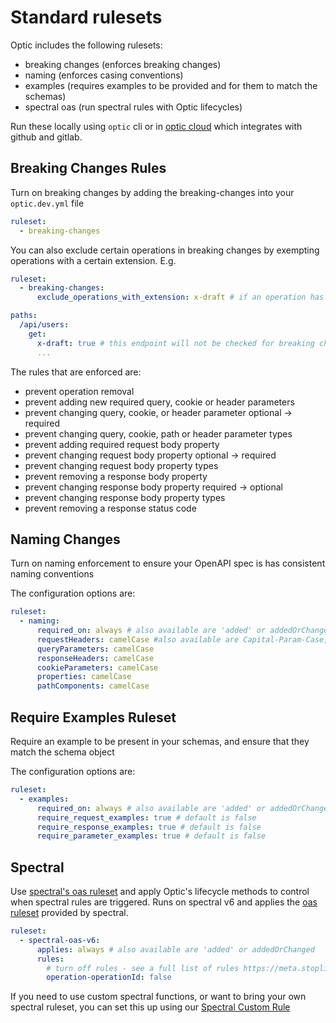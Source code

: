 # Standard rulesets

Optic includes the following rulesets:

- breaking changes (enforces breaking changes)
- naming (enforces casing conventions)
- examples (requires examples to be provided and for them to match the schemas)
- spectral oas (run spectral rules with Optic lifecycles)

Run these locally using `optic` cli or in [optic cloud](https://app.useoptic.com) which integrates with github and gitlab.

## Breaking Changes Rules

Turn on breaking changes by adding the breaking-changes into your `optic.dev.yml` file

```yml
ruleset:
  - breaking-changes
```

You can also exclude certain operations in breaking changes by exempting operations with a certain extension. E.g.

```yml
ruleset:
  - breaking-changes:
      exclude_operations_with_extension: x-draft # if an operation has the extension x-draft, optic will not check for breaking changes
```

```yml
paths:
  /api/users:
    get:
      x-draft: true # this endpoint will not be checked for breaking changes
      ...
```

The rules that are enforced are:

- prevent operation removal
- prevent adding new required query, cookie or header parameters
- prevent changing query, cookie, or header parameter optional -> required
- prevent changing query, cookie, path or header parameter types
- prevent adding required request body property
- prevent changing request body property optional -> required
- prevent changing request body property types
- prevent removing a response body property
- prevent changing response body property required -> optional
- prevent changing response body property types
- prevent removing a response status code

## Naming Changes

Turn on naming enforcement to ensure your OpenAPI spec is has consistent naming conventions

The configuration options are:

```yml
ruleset:
  - naming:
      required_on: always # also available are 'added' or addedOrChanged
      requestHeaders: camelCase #also available are Capital-Param-Case, param-case PascalCase and snake_case
      queryParameters: camelCase
      responseHeaders: camelCase
      cookieParameters: camelCase
      properties: camelCase
      pathComponents: camelCase
```

## Require Examples Ruleset

Require an example to be present in your schemas, and ensure that they match the schema object

The configuration options are:

```yml
ruleset:
  - examples:
      required_on: always # also available are 'added' or addedOrChanged
      require_request_examples: true # default is false
      require_response_examples: true # default is false
      require_parameter_examples: true # default is false
```

## Spectral

Use [spectral's oas ruleset](https://meta.stoplight.io/docs/spectral/4dec24461f3af-open-api-rules#openapi-rules) and apply Optic's lifecycle methods to control when spectral rules are triggered. Runs on spectral v6 and applies the [oas ruleset](https://meta.stoplight.io/docs/spectral/4dec24461f3af-open-api-rules#openapi-rules) provided by spectral.

```yml
ruleset:
  - spectral-oas-v6:
      applies: always # also available are 'added' or addedOrChanged
      rules:
        # turn off rules - see a full list of rules https://meta.stoplight.io/docs/spectral/4dec24461f3af-open-api-rules#openapi-rules
        operation-operationId: false
```

If you need to use custom spectral functions, or want to bring your own spectral ruleset, you can set this up using our [Spectral Custom Rule](../rulesets-base/README.md#connecting-spectral-to-optic)
